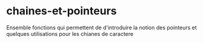 # chaines-et-pointeurs
Ensemble fonctions qui permettent de d'introduire la notion des pointeurs et quelques utilisations pour les chianes de caractere
